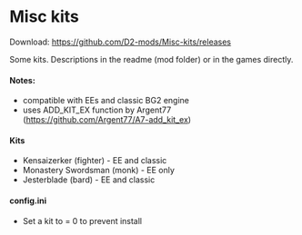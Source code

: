 # Misc kits

Download: https://github.com/D2-mods/Misc-kits/releases

Some kits. Descriptions in the readme (mod folder) or in the games directly.

#### Notes:
- compatible with EEs and classic BG2 engine
- uses ADD_KIT_EX function by Argent77 (https://github.com/Argent77/A7-add_kit_ex)

#### Kits
- Kensaizerker (fighter)     - EE and classic
- Monastery Swordsman (monk) - EE only
- Jesterblade (bard)         - EE and classic

#### config.ini
- Set a kit to = 0 to prevent install

